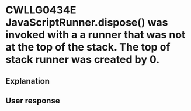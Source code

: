 # CWLLG0434E JavaScriptRunner.dispose() was invoked with a a runner that was not at the top of the stack.  The top of stack runner was created by 0.

## Explanation

## User response